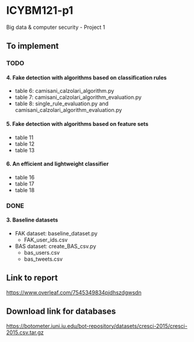 # ICYBM121-p1
Big data &amp; computer security - Project 1

## To implement
### TODO

#### 4. Fake detection with algorithms based on classification rules
* table 6: camisani_calzolari_algorithm.py
* table 7: camisani_calzolari_algorithm_evaluation.py
* table 8: single_rule_evaluation.py and camisani_calzolari_algorithm_evaluation.py

#### 5. Fake detection with algorithms based on feature sets
* table 11
* table 12
* table 13

#### 6. An efficient and lightweight classifier
* table 16
* table 17
* table 18

### DONE
#### 3. Baseline datasets
* FAK dataset: baseline_dataset.py
  - FAK_user_ids.csv
* BAS dataset: create_BAS_csv.py
  - bas_users.csv
  - bas_tweets.csv

## Link to report
https://www.overleaf.com/7545349834pjdhszdgwsdn

## Download link for databases
https://botometer.iuni.iu.edu/bot-repository/datasets/cresci-2015/cresci-2015.csv.tar.gz
